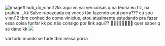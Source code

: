 ![image](https://github.com/vinni12kk/hub_do_vinni12kk/assets/173741203/3a2c8cd5-397a-4a5a-88d5-d19cc488502a)# hub_do_vinni12kk
aqui vc vai ver coisas q na teoria eu fiz, na pratica....kk
Salve rapazeada oq voces tão fazendo aqui porra???
eu sou vinni12 tbm conhecido como vinicius, etou atualmente estudando pra fazer essa coisa funfar kk
pq não consigo por link aqui??
🤔🤔🤔🤔🤔🤔🤔🤔
quer saber q se dane kk
![](https://www.google.com/url?sa=i&url=https%3A%2F%2Fsteamcommunity.com%2Fsharedfiles%2Ffiledetails%2F%3Fl%3Dbrazilian%26id%3D1403869421&psig=AOvVaw21myQ7GVFxjMV5Ws-tG0S4&ust=1719359606474000&source=images&cd=vfe&opi=89978449&ved=0CBAQjRxqFwoTCKCP_eW39YYDFQAAAAAdAAAAABAE)




































































vai todo mundo se fude tbm nessa porra
